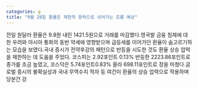 ```yaml
---
categories: g
title: "9월 28일 환율은 제한적 등락으로 쉬어가는 흐름 예상"
---
```

전일 원달러 환율은 9.8원 내린 1421.5원으로 거래를 마감했다.영국발 금융 침체에 대한 우려와 아시아 통화의 동반 약세에 영향받으며 급등세를 이어가던 환율이 숨고르기하는 모습을 보였다.국내 증시가 전약후강의 패턴으로 반등을 시도한 것도 환율 상승 압력을 제한하는 데 도움을 주었다. 코스피는 2.92포인트 0.13% 반등한 2223.86포인트로 종가를 조금 높였고, 코스닥은 5.74포인트0.83% 올라 698.11포인트로 장을 마쳤다.글로벌 증시의 불확실성과 국내 무역수지 적자 등 여건이 환율의 상승 압력으로 작용하며 당분간 강